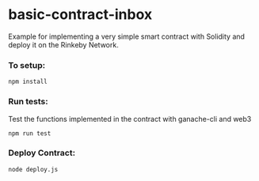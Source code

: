# basic-contract-inbox

Example for implementing a very simple smart contract with Solidity and deploy it on the Rinkeby Network.
 
### To setup:

`npm install`

### Run tests:

Test the functions implemented in the contract with ganache-cli and web3

`npm run test`

### Deploy Contract:
`node deploy.js`
